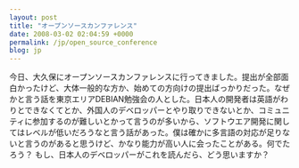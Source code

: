 ```yaml
---
layout: post
title: "オープンソースカンファレンス"
date: 2008-03-02 02:04:59 +0000
permalink: /jp/open_source_conference
blog: jp
---
```


今日、大久保にオープンソースカンファレンスに行ってきました。提出が全部面白かったけど、大体一般的な方か、始めての方向けの提出ばっかりだった。なぜかと言う話を東京エリアDEBIAN勉強会の人とした。日本人の開発者は英語がわりとできなくてとか、外国人のデベロッパーとやり取りできないとか、コミュニティに参加するのが難しいとかって言うのが多いから、ソフトウエア開発に関してはレベルが低いだろうなと言う話があった。僕は確かに多言語の対応が足りないと言うのがあると思うけど、かなり能力が高い人に会ったことがある。何でたろう？ もし、日本人のデベロッパーがこれを読んだら、どう思いますか？